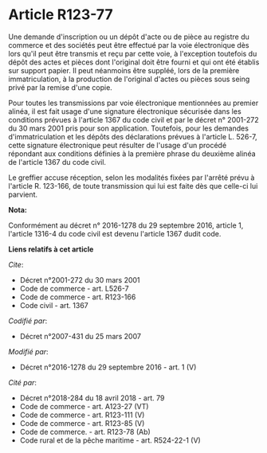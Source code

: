 # Article R123-77

Une demande d'inscription ou un dépôt d'acte ou de pièce au registre du commerce et des sociétés peut être effectué par la
voie électronique dès lors qu'il peut être transmis et reçu par cette voie, à l'exception toutefois du dépôt des actes et
pièces dont l'original doit être fourni et qui ont été établis sur support papier. Il peut néanmoins être suppléé, lors de la
première immatriculation, à la production de l'original d'actes ou pièces sous seing privé par la remise d'une copie. 

Pour toutes les transmissions par voie électronique mentionnées au premier alinéa, il est fait usage d'une signature
électronique sécurisée dans les conditions prévues à l'article 1367 du code civil et par le décret n° 2001-272 du 30 mars
2001 pris pour son application. Toutefois, pour les demandes d'immatriculation et les dépôts des déclarations prévues à
l'article L. 526-7, cette signature électronique peut résulter de l'usage d'un procédé répondant aux conditions définies à la
première phrase du deuxième alinéa de l'article 1367 du code civil. 

Le greffier accuse réception, selon les modalités fixées par l'arrêté prévu à l'article R. 123-166, de toute transmission qui
lui est faite dès que celle-ci lui parvient.

**Nota:**

Conformément au décret n° 2016-1278 du 29 septembre 2016, article 1, l'article 1316-4 du code civil est devenu l'article 1367
dudit code.

**Liens relatifs à cet article**

_Cite_:

  - Décret n°2001-272 du 30 mars 2001
  - Code de commerce - art. L526-7
  - Code de commerce - art. R123-166
  - Code civil - art. 1367

_Codifié par_:

  - Décret n°2007-431 du 25 mars 2007

_Modifié par_:

  - Décret n°2016-1278 du 29 septembre 2016 - art. 1 (V)

_Cité par_:

  - Décret n°2018-284 du 18 avril 2018 - art. 79
  - Code de commerce - art. A123-27 (VT)
  - Code de commerce - art. R123-111 (V)
  - Code de commerce - art. R123-85 (V)
  - Code de commerce. - art. R123-78 (Ab)
  - Code rural et de la pêche maritime - art. R524-22-1 (V)
